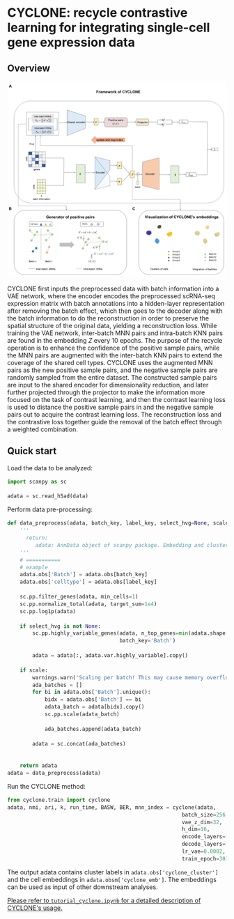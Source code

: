# CYCLONE: recycle contrastive learning for integrating single-cell  gene expression data

## Overview

![Overview](./Overview.png)

CYCLONE first inputs the preprocessed data with batch information into a VAE network, where the encoder encodes the preprocessed scRNA-seq expression matrix with batch annotations into a hidden-layer representation after removing the batch effect, which then goes to the decoder along with the batch information to do the reconstruction in order to preserve the spatial structure of the original data, yielding a reconstruction loss. While training the VAE network, inter-batch MNN pairs and intra-batch KNN pairs are found in the embedding $Z$ every 10 epochs. The purpose of the recycle operation is to enhance the confidence of the positive sample pairs, while the MNN pairs are augmented with the inter-batch KNN pairs to extend the coverage of the shared cell types. CYCLONE uses the augmented MNN pairs as the new positive sample pairs, and the negative sample pairs are randomly sampled from the entire dataset. The constructed sample pairs are input to the shared encoder for dimensionality reduction, and later further projected through the projector to make the information more focused on the task of contrast learning, and then the contrast learning loss is used to distance the positive sample pairs in and the negative sample pairs out to acquire the contrast learning loss. The reconstruction loss and the contrastive loss together guide the removal of the batch effect through a weighted combination.

## Quick start

Load the data to be analyzed:

```python
import scanpy as sc

adata = sc.read_h5ad(data)
```

Perform data pre-processing:

```python
def data_preprocess(adata, batch_key, label_key, select_hvg=None, scale=False):
    '''
      return:
         adata: AnnData object of scanpy package. Embedding and clustering result will be          stored in adata.obsm['cyclone_emb'] and adata.obs['cyclone_cluster']
    '''
    # =========== 
    # example
    adata.obs['Batch'] = adata.obs[batch_key]
    adata.obs['celltype'] = adata.obs[label_key]

    sc.pp.filter_genes(adata, min_cells=1)
    sc.pp.normalize_total(adata, target_sum=1e4)
    sc.pp.log1p(adata)

    if select_hvg is not None:
        sc.pp.highly_variable_genes(adata, n_top_genes=min(adata.shape[1], select_hvg),
                                    batch_key='Batch')

        adata = adata[:, adata.var.highly_variable].copy()

    if scale:
        warnings.warn('Scaling per batch! This may cause memory overflow!')
        ada_batches = []
        for bi in adata.obs['Batch'].unique():
            bidx = adata.obs['Batch'] == bi
            adata_batch = adata[bidx].copy()
            sc.pp.scale(adata_batch)

            ada_batches.append(adata_batch)

        adata = sc.concat(ada_batches)


    return adata
adata = data_preprocess(adata)
```

Run the CYCLONE method:

```python
from cyclone.train import cyclone
adata, nmi, ari, k, run_time, BASW, BER, mnn_index = cyclone(adata,
                                                        batch_size=256,
                                                        vae_z_dim=32,
                                                        h_dim=16,
                                                        encode_layers=[1024, 512, 256],
                                                        decode_layers=[256, 512, 1024],
                                                        lr_vae=0.0002,
                                                        train_epoch=30)
```

The output adata contains cluster labels in `adata.obs['cyclone_cluster']` and the cell embeddings in `adata.obsm['cyclone_emb']`. The embeddings can be used as input of other downstream analyses.

<ins>Please refer to `tutorial_cyclone.ipynb` for a detailed description of CYCLONE's usage.<ins>

